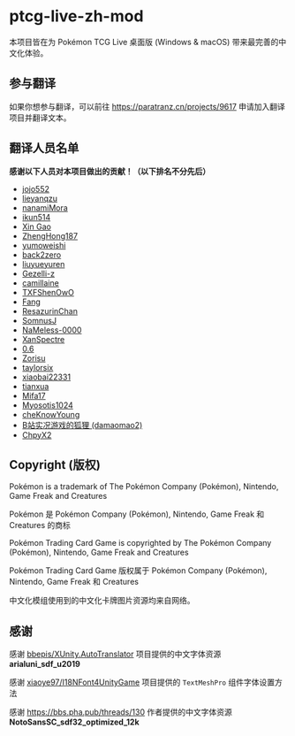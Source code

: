 # ptcg-live-zh-mod

本项目皆在为 Pokémon TCG Live 桌面版 (Windows & macOS) 带来最完善的中文化体验。

## 参与翻译

如果你想参与翻译，可以前往 <https://paratranz.cn/projects/9617> 申请加入翻译项目并翻译文本。

## 翻译人员名单

**感谢以下人员对本项目做出的贡献！（以下排名不分先后）**

* [jojo552](https://paratranz.cn/users/923)
* [lieyanqzu](https://paratranz.cn/users/49401)
* [nanamiMora](https://paratranz.cn/users/49429)
* [ikun514](https://paratranz.cn/users/49471)
* [Xin Gao](https://paratranz.cn/users/49473)
* [ZhengHong187](https://paratranz.cn/users/49474)
* [yumoweishi](https://paratranz.cn/users/49499)
* [back2zero](https://paratranz.cn/users/49501)
* [liuyueyuren](https://paratranz.cn/users/49507)
* [Gezelli-z](https://paratranz.cn/users/49517)
* [camillaine](https://paratranz.cn/users/49522)
* [TXFShenOwO](https://paratranz.cn/users/49523)
* [Fang](https://paratranz.cn/users/49524)
* [ResazurinChan](https://paratranz.cn/users/49525)
* [SomnusJ](https://paratranz.cn/users/49527)
* [NaMeless-0000](https://paratranz.cn/users/49805)
* [XanSpectre](https://paratranz.cn/users/49814)
* [0.6](https://paratranz.cn/users/49874)
* [Zorisu](https://paratranz.cn/users/49875)
* [taylorsix](https://paratranz.cn/users/49877)
* [xiaobai22331](https://paratranz.cn/users/49884)
* [tianxua](https://paratranz.cn/users/52755)
* [Mifa17](https://paratranz.cn/users/52872)
* [Myosotis1024](https://paratranz.cn/users/54804)
* [cheKnowYoung](https://paratranz.cn/users/57503)
* [B站实况游戏的狐狸 (damaomao2)](https://paratranz.cn/users/58711)
* [ChpyX2](https://paratranz.cn/users/58841)

## Copyright (版权)

Pokémon is a trademark of The Pokémon Company (Pokémon), Nintendo, Game Freak and Creatures

Pokémon 是 Pokémon Company (Pokémon), Nintendo, Game Freak 和 Creatures 的商标

Pokémon Trading Card Game is copyrighted by The Pokémon Company (Pokémon), Nintendo, Game Freak and Creatures

Pokémon Trading Card Game 版权属于 Pokémon Company (Pokémon), Nintendo, Game Freak 和 Creatures

中文化模组使用到的中文化卡牌图片资源均来自网络。

## 感谢

感谢 [bbepis/XUnity.AutoTranslator](https://github.com/bbepis/XUnity.AutoTranslator) 项目提供的中文字体资源 **arialuni_sdf_u2019**

感谢 [xiaoye97/I18NFont4UnityGame](https://github.com/xiaoye97/I18NFont4UnityGame) 项目提供的 `TextMeshPro` 组件字体设置方法

感谢 <https://bbs.pha.pub/threads/130> 作者提供的中文字体资源 **NotoSansSC_sdf32_optimized_12k** 
